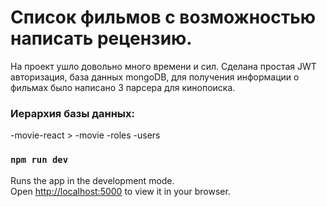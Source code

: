 # Список фильмов с возможностью написать рецензию.
На проект ушло довольно много времени и сил. Сделана простая JWT авторизация, база данных mongoDB, для получения информации о фильмах было написано 3 парсера для кинопоиска.
### Иерархия базы данных:
-movie-react >
  -movie
  -roles
  -users

### `npm run dev`

Runs the app in the development mode.\
Open [http://localhost:5000](http://localhost:5000) to view it in your browser.


